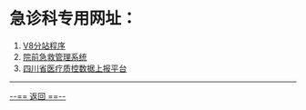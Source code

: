 # 急诊科专用网址：

1. [V8分站程序](https://10.1.191.81:8200)
2. [院前急救管理系统](https://10.1.191.87:8200)
3. [四川省医疗质控数据上报平台](https://szkzx.syyxszl.com:8990/login)

---

[--== 返回 ==--](template_1.html?md=Markdown/TPZXWSY%20document/sc%20tfxq%20tpzxwsy%20-%20index.md) 
